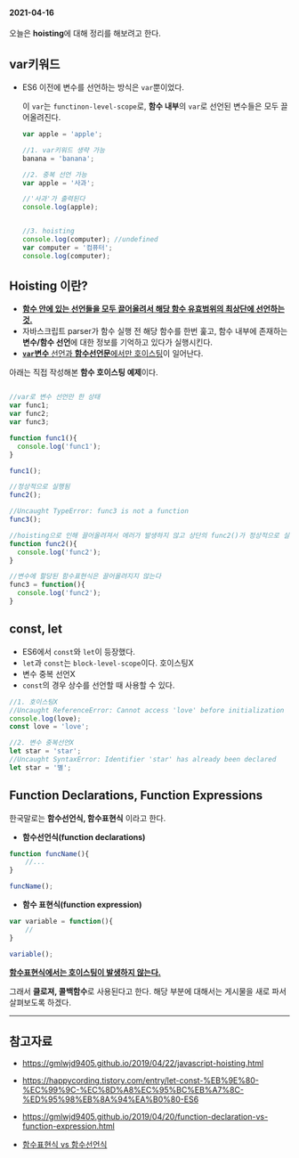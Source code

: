 #### 2021-04-16

오늘은 **hoisting**에 대해 정리를 해보려고 한다.



## var키워드

- ES6 이전에 변수를 선언하는 방식은 `var`뿐이었다. 

  이 `var`는 `functinon-level-scope`로, **함수 내부**의 `var`로 선언된 변수들은 모두 끌어올려진다.

  ```javascript
  var apple = 'apple';
  
  //1. var키워드 생략 가능
  banana = 'banana';
  
  //2. 중복 선언 가능
  var apple = '사과';
  
  //'사과'가 출력된다
  console.log(apple);
  
  
  //3. hoisting
  console.log(computer); //undefined
  var computer = '컴퓨터';
  console.log(computer);
  
  
  ```





## Hoisting 이란?

- **<u>함수 안에 있는 선언들을 모두 끌어올려서 해당 함수 유효범위의 최상단에 선언하는 것.</u>**
- 자바스크립트 parser가 함수 실행 전 해당 함수를 한번 훑고, 함수 내부에 존재하는 **변수/함수 선언**에 대한 정보를 기억하고 있다가 실행시킨다.
- <u>**`var`변수** 선언과 **함수선언문**에서만 호이스팅</u>이 일어난다.

아래는 직접 작성해본 **함수 호이스팅 예제**이다.

```javascript

//var로 변수 선언만 한 상태
var func1;
var func2;
var func3;

function func1(){
  console.log('func1');
}

func1();

//정상적으로 실행됨
func2();

//Uncaught TypeError: func3 is not a function 
func3();

//hoisting으로 인해 끌어올려져서 에러가 발생하지 않고 상단의 func2()가 정상적으로 실행된다
function func2(){
  console.log('func2');
}

//변수에 할당된 함수표현식은 끌어올려지지 않는다
func3 = function(){
  console.log('func2');
}
```



## const, let

- ES6에서 `const`와 `let`이 등장했다.
- `let`과 `const`는 `block-level-scope`이다. 호이스팅X
- 변수 중복 선언X
- `const`의 경우 상수를 선언할 때 사용할 수 있다.

```javascript
//1. 호이스팅X
//Uncaught ReferenceError: Cannot access 'love' before initialization 
console.log(love);
const love = 'love';

//2. 변수 중복선언X
let star = 'star';
//Uncaught SyntaxError: Identifier 'star' has already been declared 
let star = '별';
```



## Function Declarations, Function Expressions

한국말로는 **함수선언식, 함수표현식** 이라고 한다.



- **함수선언식(function declarations)**

```javascript
function funcName(){
    //...
}

funcName();
```

- **함수 표현식(function expression)**

```javascript
var variable = function(){
    //
}

variable();
```

**<u>함수표현식에서는 호이스팅이 발생하지 않는다.</u>**

그래서 **클로져, 콜백함수**로 사용된다고 한다.  해당 부분에 대해서는 게시물을 새로 파서 살펴보도록 하겠다.



----------

## 참고자료

- https://gmlwjd9405.github.io/2019/04/22/javascript-hoisting.html
- https://happycording.tistory.com/entry/let-const-%EB%9E%80-%EC%99%9C-%EC%8D%A8%EC%95%BC%EB%A7%8C-%ED%95%98%EB%8A%94%EA%B0%80-ES6
- https://gmlwjd9405.github.io/2019/04/20/function-declaration-vs-function-expression.html

- [함수표현식 vs 함수선언식](https://joshua1988.github.io/web-development/javascript/function-expressions-vs-declarations/)